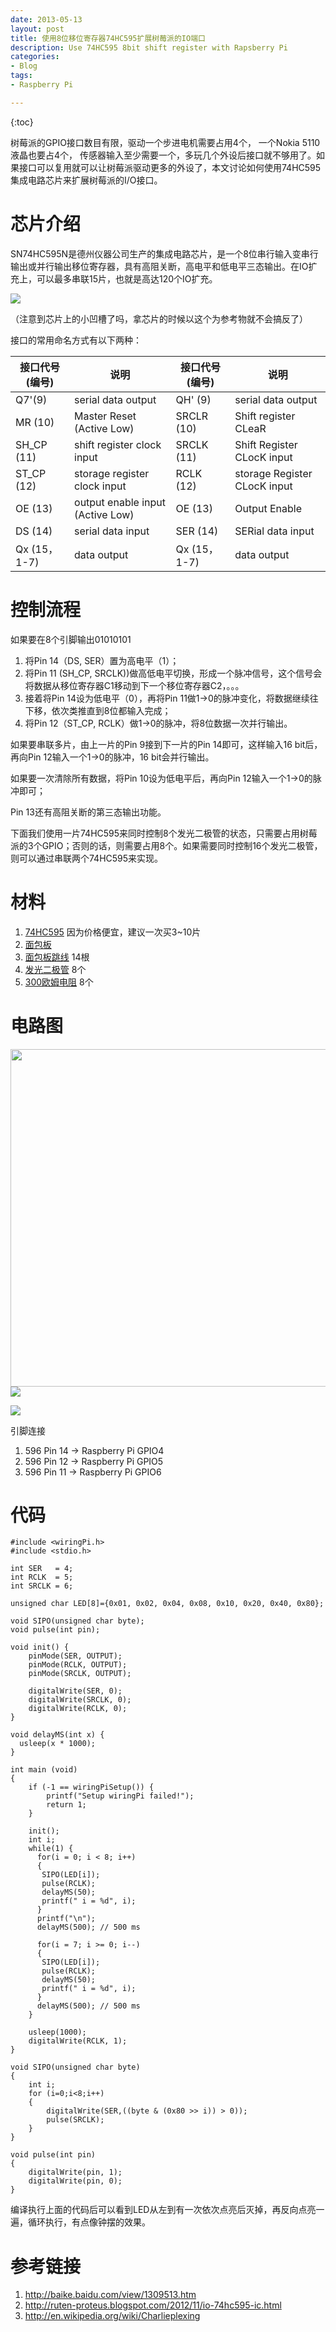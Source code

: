 ```yaml
---
date: 2013-05-13
layout: post
title: 使用8位移位寄存器74HC595扩展树莓派的IO端口
description: Use 74HC595 8bit shift register with Rapsberry Pi
categories:
- Blog
tags:
- Raspberry Pi

---
```


{:toc}

树莓派的GPIO接口数目有限，驱动一个步进电机需要占用4个， 一个Nokia 5110液晶也要占4个， 传感器输入至少需要一个，多玩几个外设后接口就不够用了。如果接口可以复用就可以让树莓派驱动更多的外设了，本文讨论如何使用74HC595集成电路芯片来扩展树莓派的I/O接口。


# 芯片介绍
SN74HC595N是德州仪器公司生产的集成电路芯片，是一个8位串行输入变串行输出或并行输出移位寄存器，具有高阻关断，高电平和低电平三态输出。在IO扩充上，可以最多串联15片，也就是高达120个IO扩充。

<img src="https://www.evernote.com/shard/s26/sh/b90034cc-cdf8-426d-a79d-16bbbcbb49b2/0ba3371f3039afa71a17bad845eede7a/deep/0/Screenshot%205/12/13%2010:42%20PM.png"/>

（注意到芯片上的小凹槽了吗，拿芯片的时候以这个为参考物就不会搞反了）

接口的常用命名方式有以下两种：

接口代号(编号)  | 说明     | 接口代号(编号)      | 说明 
---------- | -------- | ------------  | ------------ 
Q7'(9)   |serial data output    | QH'  (9)           | serial data output 
MR (10)	 |Master Reset (Active Low)    | SRCLR  (10)            | Shift register CLeaR
SH_CP (11)          |shift register clock input    | SRCLK  (11)            | Shift Register CLocK input
ST_CP (12)          |storage register clock input    | RCLK  (12)            | storage Register CLocK input
OE (13)          |output enable input (Active Low)| OE  (13)            | Output Enable
DS (14)         |serial data input       | SER (14)             | SERial data input
Qx (15，1-7)         |data output       | Qx (15，1-7)            | data output

# 控制流程
如果要在8个引脚输出01010101

1. 将Pin 14（DS, SER）置为高电平（1）；
2. 将Pin 11 (SH_CP, SRCLK))做高低电平切换，形成一个脉冲信号，这个信号会将数据从移位寄存器C1移动到下一个移位寄存器C2，。。。
3. 接着将Pin 14设为低电平（0），再将Pin 11做1->0的脉冲变化，将数据继续往下移，依次类推直到8位都输入完成；
4. 将Pin 12（ST_CP, RCLK）做1->0的脉冲，将8位数据一次并行输出。

如果要串联多片，由上一片的Pin 9接到下一片的Pin 14即可，这样输入16 bit后，再向Pin 12输入一个1->0的脉冲，16 bit会并行输出。

如果要一次清除所有数据，将Pin 10设为低电平后，再向Pin 12输入一个1->0的脉冲即可；

Pin 13还有高阻关断的第三态输出功能。

下面我们使用一片74HC595来同时控制8个发光二极管的状态，只需要占用树莓派的3个GPIO；否则的话，则需要占用8个。如果需要同时控制16个发光二极管，则可以通过串联两个74HC595来实现。

# 材料
1. [74HC595](http://item.taobao.com/item.htm?spm=a1z0d.1.1000638.45.bTo9PZ&id=3136071980) 因为价格便宜，建议一次买3~10片
2. [面包板](http://list.tmall.com/search_product.htm?q=%C3%E6%B0%FC%B0%E5&type=p&style=&cat=all)
3. [面包板跳线](http://re.taobao.com/eauction?e=WZUyNh6fV9rghojqVNxKsQRl3vWzxAV13G1s8WRbfpWLltG5xFicOSFINJCCZ52POOqhJP6qr9i9NE9AQxtQk3S1BzvCCF6OuLrQdcbQlR6B3ujUJI0OeA%3D%3D&ptype=100011&clk1=ebe7f36b49064c26364fbf2d12bbd3da&upsid=ebe7f36b49064c26364fbf2d12bbd3da) 14根
4. [发光二极管](http://re.taobao.com/eauction?e=NW2xGTCNV2%2FghojqVNxKsRoUGnN%2F%2FLrYlWsbAjdmP56LltG5xFicOSFINJCCZ52POOqhJP6qr9i9NE9AQxtQk3S1BzvCCF6OuLrQdcbQlR6B3ujUJI0OeA%3D%3D&ptype=100011&clk1=231682cf5123eea41a361c2c62bbf6d8&upsid=231682cf5123eea41a361c2c62bbf6d8) 8个
5. [300欧姆电阻](http://re.taobao.com/search?e=NW2xGTCNV2%252FghojqVNxKsRoUGnN%252F%252FLrYlWsbAjdmP56LltG5xFicOSFINJCCZ52POOqhJP6qr9i9NE9AQxtQk3S1BzvCCF6OuLrQdcbQlR6B3ujUJI0OeA%253D%253D&keyword=%B5%E7%D7%E8%B0%FC&type=taoke&refpid=mm_12926928_3484851_11423971&refpos=&unid=0&clk1=231682cf5123eea41a361c2c62bbf6d8&ismall=&catid=&frcatid=) 8个

# 电路图

<img src="https://www.evernote.com/shard/s26/sh/392c6eda-a41a-49ee-b2ec-db61a8dbd94d/353eaa84ddc75fda7b92cdce1a48f293/deep/0/Screenshot%205/12/13%2010:14%20PM.png" width="540"/>


<img src="http://ww2.sinaimg.cn/bmiddle/6bc40342jw1e4luoggxabj20vk0nodm9.jpg"/>

[<img src="http://ww3.sinaimg.cn/bmiddle/6bc40342jw1e4lzscegezj20vk0noqai.jpg"/>](http://photo.weibo.com/1808008002/wbphotos/large/photo_id/3577295178801052?refer=weibofeedv5)

引脚连接

1. 596 Pin 14 -> Raspberry Pi GPIO4
2. 596 Pin 12 -> Raspberry Pi GPIO5
3. 596 Pin 11 -> Raspberry Pi GPIO6

# 代码

```
#include <wiringPi.h>
#include <stdio.h>

int SER   = 4;
int RCLK  = 5;
int SRCLK = 6;

unsigned char LED[8]={0x01, 0x02, 0x04, 0x08, 0x10, 0x20, 0x40, 0x80};

void SIPO(unsigned char byte);
void pulse(int pin);

void init() {
    pinMode(SER, OUTPUT);
    pinMode(RCLK, OUTPUT);
    pinMode(SRCLK, OUTPUT);

    digitalWrite(SER, 0);
    digitalWrite(SRCLK, 0);
    digitalWrite(RCLK, 0);    
}

void delayMS(int x) {
  usleep(x * 1000);
}

int main (void)
{
    if (-1 == wiringPiSetup()) {
        printf("Setup wiringPi failed!");
        return 1;
    }    

    init();
    int i;
    while(1) {  
      for(i = 0; i < 8; i++)
      {
       SIPO(LED[i]);
       pulse(RCLK);
       delayMS(50);
       printf(" i = %d", i);
      }
      printf("\n");
      delayMS(500); // 500 ms
      
      for(i = 7; i >= 0; i--)
      {
       SIPO(LED[i]);
       pulse(RCLK);
       delayMS(50);
       printf(" i = %d", i);
      }
      delayMS(500); // 500 ms
    }

    usleep(1000);
    digitalWrite(RCLK, 1);
}

void SIPO(unsigned char byte) 
{
    int i;
    for (i=0;i<8;i++) 
    {
        digitalWrite(SER,((byte & (0x80 >> i)) > 0));
        pulse(SRCLK);
    }
}

void pulse(int pin) 
{
    digitalWrite(pin, 1);
    digitalWrite(pin, 0);
}

```
编译执行上面的代码后可以看到LED从左到有一次依次点亮后灭掉，再反向点亮一遍，循环执行，有点像钟摆的效果。

# 参考链接
1. http://baike.baidu.com/view/1309513.htm
2. http://ruten-proteus.blogspot.com/2012/11/io-74hc595-ic.html
3. http://en.wikipedia.org/wiki/Charlieplexing
